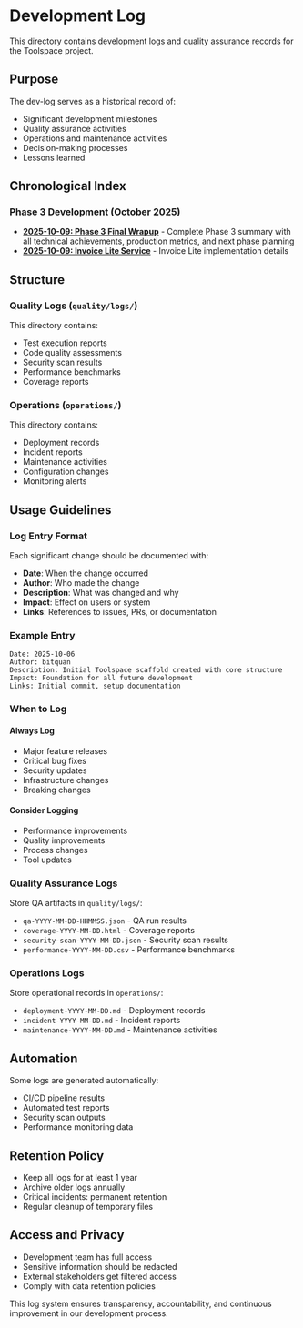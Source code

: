 # Development Log

This directory contains development logs and quality assurance records for the Toolspace project.

## Purpose

The dev-log serves as a historical record of:

- Significant development milestones
- Quality assurance activities
- Operations and maintenance activities
- Decision-making processes
- Lessons learned

## Chronological Index

### Phase 3 Development (October 2025)

- **[2025-10-09: Phase 3 Final Wrapup](PHASE3_WRAPUP.md)** - Complete Phase 3 summary with all technical achievements, production metrics, and next phase planning
- **[2025-10-09: Invoice Lite Service](phase-3-2025-10-09-invoice-lite-service.md)** - Invoice Lite implementation details

## Structure

### Quality Logs (`quality/logs/`)

This directory contains:

- Test execution reports
- Code quality assessments
- Security scan results
- Performance benchmarks
- Coverage reports

### Operations (`operations/`)

This directory contains:

- Deployment records
- Incident reports
- Maintenance activities
- Configuration changes
- Monitoring alerts

## Usage Guidelines

### Log Entry Format

Each significant change should be documented with:

- **Date**: When the change occurred
- **Author**: Who made the change
- **Description**: What was changed and why
- **Impact**: Effect on users or system
- **Links**: References to issues, PRs, or documentation

### Example Entry

```
Date: 2025-10-06
Author: bitquan
Description: Initial Toolspace scaffold created with core structure
Impact: Foundation for all future development
Links: Initial commit, setup documentation
```

### When to Log

#### Always Log

- Major feature releases
- Critical bug fixes
- Security updates
- Infrastructure changes
- Breaking changes

#### Consider Logging

- Performance improvements
- Quality improvements
- Process changes
- Tool updates

### Quality Assurance Logs

Store QA artifacts in `quality/logs/`:

- `qa-YYYY-MM-DD-HHMMSS.json` - QA run results
- `coverage-YYYY-MM-DD.html` - Coverage reports
- `security-scan-YYYY-MM-DD.json` - Security scan results
- `performance-YYYY-MM-DD.csv` - Performance benchmarks

### Operations Logs

Store operational records in `operations/`:

- `deployment-YYYY-MM-DD.md` - Deployment records
- `incident-YYYY-MM-DD.md` - Incident reports
- `maintenance-YYYY-MM-DD.md` - Maintenance activities

## Automation

Some logs are generated automatically:

- CI/CD pipeline results
- Automated test reports
- Security scan outputs
- Performance monitoring data

## Retention Policy

- Keep all logs for at least 1 year
- Archive older logs annually
- Critical incidents: permanent retention
- Regular cleanup of temporary files

## Access and Privacy

- Development team has full access
- Sensitive information should be redacted
- External stakeholders get filtered access
- Comply with data retention policies

This log system ensures transparency, accountability, and continuous improvement in our development process.
